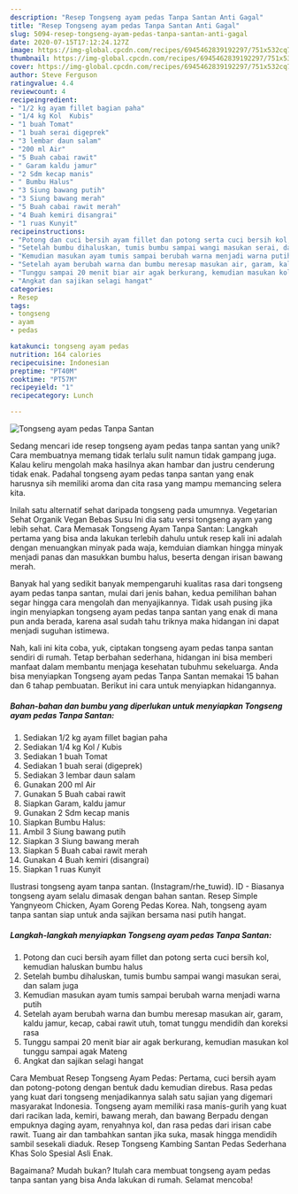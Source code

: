 ```yaml
---
description: "Resep Tongseng ayam pedas Tanpa Santan Anti Gagal"
title: "Resep Tongseng ayam pedas Tanpa Santan Anti Gagal"
slug: 5094-resep-tongseng-ayam-pedas-tanpa-santan-anti-gagal
date: 2020-07-15T17:12:24.127Z
image: https://img-global.cpcdn.com/recipes/6945462839192297/751x532cq70/tongseng-ayam-pedas-tanpa-santan-foto-resep-utama.jpg
thumbnail: https://img-global.cpcdn.com/recipes/6945462839192297/751x532cq70/tongseng-ayam-pedas-tanpa-santan-foto-resep-utama.jpg
cover: https://img-global.cpcdn.com/recipes/6945462839192297/751x532cq70/tongseng-ayam-pedas-tanpa-santan-foto-resep-utama.jpg
author: Steve Ferguson
ratingvalue: 4.4
reviewcount: 4
recipeingredient:
- "1/2 kg ayam fillet bagian paha"
- "1/4 kg Kol  Kubis"
- "1 buah Tomat"
- "1 buah serai digeprek"
- "3 lembar daun salam"
- "200 ml Air"
- "5 Buah cabai rawit"
- " Garam kaldu jamur"
- "2 Sdm kecap manis"
- " Bumbu Halus"
- "3 Siung bawang putih"
- "3 Siung bawang merah"
- "5 Buah cabai rawit merah"
- "4 Buah kemiri disangrai"
- "1 ruas Kunyit"
recipeinstructions:
- "Potong dan cuci bersih ayam fillet dan potong serta cuci bersih kol, kemudian haluskan bumbu halus"
- "Setelah bumbu dihaluskan, tumis bumbu sampai wangi masukan serai, dan salam juga"
- "Kemudian masukan ayam tumis sampai berubah warna menjadi warna putih"
- "Setelah ayam berubah warna dan bumbu meresap masukan air, garam, kaldu jamur, kecap, cabai rawit utuh, tomat tunggu mendidih dan koreksi rasa"
- "Tunggu sampai 20 menit biar air agak berkurang, kemudian masukan kol tunggu sampai agak Mateng"
- "Angkat dan sajikan selagi hangat"
categories:
- Resep
tags:
- tongseng
- ayam
- pedas

katakunci: tongseng ayam pedas 
nutrition: 164 calories
recipecuisine: Indonesian
preptime: "PT40M"
cooktime: "PT57M"
recipeyield: "1"
recipecategory: Lunch

---
```



![Tongseng ayam pedas Tanpa Santan](https://img-global.cpcdn.com/recipes/6945462839192297/751x532cq70/tongseng-ayam-pedas-tanpa-santan-foto-resep-utama.jpg)

Sedang mencari ide resep tongseng ayam pedas tanpa santan yang unik? Cara membuatnya memang tidak terlalu sulit namun tidak gampang juga. Kalau keliru mengolah maka hasilnya akan hambar dan justru cenderung tidak enak. Padahal tongseng ayam pedas tanpa santan yang enak harusnya sih memiliki aroma dan cita rasa yang mampu memancing selera kita.

Inilah satu alternatif sehat daripada tongseng pada umumnya. Vegetarian Sehat Organik Vegan Bebas Susu Ini dia satu versi tongseng ayam yang lebih sehat. Cara Memasak Tongseng Ayam Tanpa Santan: Langkah pertama yang bisa anda lakukan terlebih dahulu untuk resep kali ini adalah dengan menuangkan minyak pada waja, kemduian diamkan hingga minyak menjadi panas dan masukkan bumbu halus, beserta dengan irisan bawang merah.

Banyak hal yang sedikit banyak mempengaruhi kualitas rasa dari tongseng ayam pedas tanpa santan, mulai dari jenis bahan, kedua pemilihan bahan segar hingga cara mengolah dan menyajikannya. Tidak usah pusing jika ingin menyiapkan tongseng ayam pedas tanpa santan yang enak di mana pun anda berada, karena asal sudah tahu triknya maka hidangan ini dapat menjadi suguhan istimewa.


Nah, kali ini kita coba, yuk, ciptakan tongseng ayam pedas tanpa santan sendiri di rumah. Tetap berbahan sederhana, hidangan ini bisa memberi manfaat dalam membantu menjaga kesehatan tubuhmu sekeluarga. Anda bisa menyiapkan Tongseng ayam pedas Tanpa Santan memakai 15 bahan dan 6 tahap pembuatan. Berikut ini cara untuk menyiapkan hidangannya.

<!--inarticleads1-->

##### Bahan-bahan dan bumbu yang diperlukan untuk menyiapkan Tongseng ayam pedas Tanpa Santan:

1. Sediakan 1/2 kg ayam fillet bagian paha
1. Sediakan 1/4 kg Kol / Kubis
1. Sediakan 1 buah Tomat
1. Sediakan 1 buah serai (digeprek)
1. Sediakan 3 lembar daun salam
1. Gunakan 200 ml Air
1. Gunakan 5 Buah cabai rawit
1. Siapkan  Garam, kaldu jamur
1. Gunakan 2 Sdm kecap manis
1. Siapkan  Bumbu Halus:
1. Ambil 3 Siung bawang putih
1. Siapkan 3 Siung bawang merah
1. Siapkan 5 Buah cabai rawit merah
1. Gunakan 4 Buah kemiri (disangrai)
1. Siapkan 1 ruas Kunyit


Ilustrasi tongseng ayam tanpa santan. (Instagram/rhe_tuwid). ID - Biasanya tongseng ayam selalu dimasak dengan bahan santan. Resep Simple Yangnyeom Chicken, Ayam Goreng Pedas Korea. Nah, tongseng ayam tanpa santan siap untuk anda sajikan bersama nasi putih hangat. 

<!--inarticleads2-->

##### Langkah-langkah menyiapkan Tongseng ayam pedas Tanpa Santan:

1. Potong dan cuci bersih ayam fillet dan potong serta cuci bersih kol, kemudian haluskan bumbu halus
1. Setelah bumbu dihaluskan, tumis bumbu sampai wangi masukan serai, dan salam juga
1. Kemudian masukan ayam tumis sampai berubah warna menjadi warna putih
1. Setelah ayam berubah warna dan bumbu meresap masukan air, garam, kaldu jamur, kecap, cabai rawit utuh, tomat tunggu mendidih dan koreksi rasa
1. Tunggu sampai 20 menit biar air agak berkurang, kemudian masukan kol tunggu sampai agak Mateng
1. Angkat dan sajikan selagi hangat


Cara Membuat Resep Tongseng Ayam Pedas: Pertama, cuci bersih ayam dan potong-potong dengan bentuk dadu kemudian direbus. Rasa pedas yang kuat dari tongseng menjadikannya salah satu sajian yang digemari masyarakat Indonesia. Tongseng ayam memiliki rasa manis-gurih yang kuat dari racikan lada, kemiri, bawang merah, dan bawang Berpadu dengan empuknya daging ayam, renyahnya kol, dan rasa pedas dari irisan cabe rawit. Tuang air dan tambahkan santan jika suka, masak hingga mendidih sambil sesekali diaduk. Resep Tongseng Kambing Santan Pedas Sederhana Khas Solo Spesial Asli Enak. 

Bagaimana? Mudah bukan? Itulah cara membuat tongseng ayam pedas tanpa santan yang bisa Anda lakukan di rumah. Selamat mencoba!
